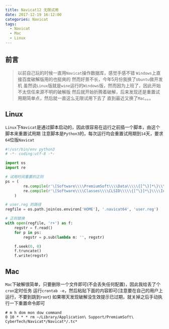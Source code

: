 ```yaml
---
title: Navicat12 无限试用
date: 2017-12-19 16:12:00
categories: Navicat
tags:
  - Navicat
  - Mac
  - Linux
---
```

## 前言
> 以前自己玩的时候一直用`Navicat`操作数据库，感觉手感不错
> `Windows`上直接百度破解版用的也挺爽的
> 然而好景不长，今年5月份我换了`Ubuntu`做开发机
> 虽然说`Linux`版就是`wine`运行的`Windows`版，然而因为上班了，因此开始不太信任来源不明的破解版
> 然后就开始折腾着破解，后来发现还是重置试用期简单点，然后就一直这么无限试用下去了
> 直到最近又换了`Mac`。。。

<!-- more -->
## Linux
`Linux`下`Navicat`是通过脚本启动的，因此很容易在运行之前插一个脚本，由这个脚本来重置试用期
注意脚本是`Python3`的，每次运行均会重置试用期到`14`天，要求`64`位版`Navicat`

```python
#!/usr/bin/env python3
# -*- coding:utf-8 -*-

import os
import re

# 试用时间重置的正则
ps = (
        re.compile(r'\[Software\\\\PremiumSoft\\\\Data\\\\\{[^\}]*\}\\\\Info\].*?\n[^\[]*'),
        re.compile(r'\[Software\\\\Classes\\\\CLSID\\\\\{[^\}]*\}\\\\Info\].*?\n[^\[]*')
    )

# user.reg 的路径
regfile = os.path.join(os.environ['HOME'], '.navicat64', 'user.reg')

# 正则替换
with open(regfile, 'r+') as f:
    regstr = f.read()
    for p in ps:
        regstr = p.sub(lambda m: '', regstr)

    f.seek(0, 0)
    f.truncate()
    f.write(regstr)

```

## Mac
`Mac`下破解很简单，只要删除一个文件即可(不会丢失任何配置)，因此我给丢了个`cron`定时任务
运行`crontab -e`，然后粘贴下面的内容即可(注意要在自己的用户上运行，不要到跳到`root`)
如果哪天发现破解没生效提示已过期，就关掉之后手动执行一下重置命令即可

```cron
# m h dom mon dow command
0 10 * * * rm ~/Library/Application\ Support/PremiumSoft\ CyberTech/Navicat*/Navicat*/.tc*
```
